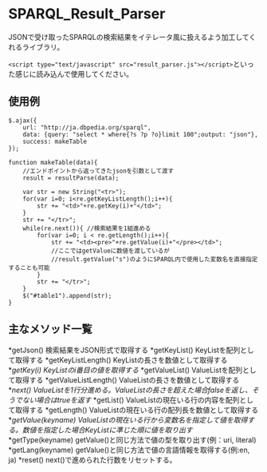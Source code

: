 SPARQL_Result_Parser
=============
JSONで受け取ったSPARQLの検索結果をイテレータ風に扱えるよう加工してくれるライブラリ。

`<script type="text/javascript" src="result_parser.js"></script>`といった感じに読み込んで使用してください。

使用例
------------
	$.ajax({
		url: "http://ja.dbpedia.org/sparql",
		data: {query: "select * where{?s ?p ?o}limit 100";output: "json"},
		success: makeTable
	});
	
	function makeTable(data){
		//エンドポイントから返ってきたjsonを引数として渡す
		result = resultParse(data);
		
		var str = new String("<tr>");
		for(var i=0; i<re.getKeyListLength();i++){
			str += "<td>"+re.getKey(i)+"</td>";
		}
		str += "</tr>";
		while(re.next()){ //検索結果を1組進める
			for(var i=0; i < re.getLength();i++){
				str += "<td><pre>"+re.getValue(i)+"</pre></td>";
				//ここではgetValueに数値を渡しているが
				//result.getValue("s")のようにSPARQL内で使用した変数名を直接指定することも可能
			}
			str += "</tr>";
		}
		$("#table1").append(str);
	}

主なメソッド一覧
---------------
*getJson()	検索結果をJSON形式で取得する
*getKeyList()	KeyListを配列として取得する
*getKeyListLength()	KeyListの長さを数値として取得する
**getKey(i)	KeyListのi番目の値を取得する*
*getValueList()	ValueListを配列として取得する
*getValueListLength()	ValueListの長さを数値として取得する
**next()	ValueListを1行分進める。ValueListの長さを超えた場合falseを返し、そうでない場合はtrueを返す*
*getList()	ValueListの現在いる行の内容を配列として取得する
*getLength()	ValueListの現在いる行の配列長を数値として取得する
**getValue(keyname)	ValueListの現在いる行から変数名を指定して値を取得する。数値を指定した場合KeyListに準じた順に値を取り出す*
*getType(keyname)	getValue()と同じ方法で値の型を取り出す(例：uri, literal)
*getLang(keyname)	getValue()と同じ方法で値の言語情報を取得する(例:en, ja)
*reset()	next()で進められた行数をリセットする。
